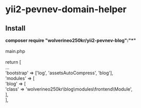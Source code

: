 # yii2-pevnev-domain-helper
<p>
<h2>Install</h2>
<b>composer require "wolverineo250kr/yii2-pevnev-blog":"*"</b>
<br/>
<br/>
main.php
<br/>
<br/>
return [<br/>...<br/> 
    'bootstrap' => ['log', 'assetsAutoCompress', 'blog'],<br/>
	    'modules' => [<br/>
        'blog' => [<br/>
                    'class' => 'wolverineo250kr\blog\modules\frontend\Module',<br/>
        ],<br/>
		],<br/>